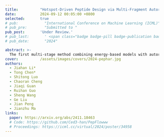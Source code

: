 ```yaml
---
title:          "Hotspot-Driven Peptide Design via Multi-Fragment Autoregressive Extension"
date:           2024-09-12 00:05:00 +0800
selected:       true
# pub:            "International Conference on Machine Learning (ICML)"
# pub_pre:        "Submitted to "
pub_post:       'Under Review.'
# pub_last:       ' <span class="badge badge-pill badge-publication badge-success">Spotlight</span>'
# pub_date:       "2024"

abstract: >-
  The first multi-stage method combining energy-based models with autoregressive dihedral prediction for peptide binder design.
cover:          /assets/images/covers/2024-pephar.jpg
authors:
  - Jiahan Li*
  - Tong Chen*
  - Shitong Luo
  - Chaoran Cheng
  - Jiaqi Guan
  - Ruihan Guo
  - Sheng Wang
  - Ge Liu
  - Jian Peng
  - Jianzhu Ma
links:
  paper: https://arxiv.org/abs/2411.18463
  # Code: https://github.com/Ced3-han/PepFlowww
  # Proceedings: https://icml.cc/virtual/2024/poster/34958
---
```

